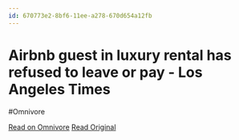 ```yaml
---
id: 670773e2-8bf6-11ee-a278-670d654a12fb
---
```


# Airbnb guest in luxury rental has refused to leave or pay - Los Angeles Times
#Omnivore

[Read on Omnivore](https://omnivore.app/me/airbnb-guest-in-luxury-rental-has-refused-to-leave-or-pay-los-an-18c091f37ff)
[Read Original](https://www.latimes.com/california/story/2023-10-04/airbnb-guest-refuse-pay-leave-luxury-rental)

